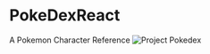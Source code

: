 # PokeDexReact
A Pokemon Character Reference 
![Project Pokedex](PokeDexReact/pokecard/ProjectPokedex.png)

